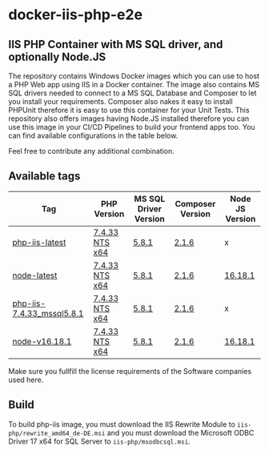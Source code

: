 # docker-iis-php-e2e
## IIS PHP Container with MS SQL driver, and optionally Node.JS

The repository contains Windows Docker images which you can use to host a PHP Web app using IIS in a Docker container.
The image also contains MS SQL drivers needed to connect to a MS SQL Database and Composer to let you install your requirements.
Composer also nakes it easy to install PHPUnit therefore it is easy to use this container for your Unit Tests.
This repository also offers images having Node.JS installed therefore you can use this image in your CI/CD Pipelines to build your frontend apps too.
You can find available configurations in the table below.  
  
Feel free to contribute any additional combination.

## Available tags
|Tag|PHP Version|MS SQL Driver Version|Composer Version|Node JS Version|
|---|-----------|---------------------|----------------|---------------|
|[php-iis-latest](https://hub.docker.com/layers/mbcom/docker-iis-php-e2e/php-iis-latest/images/sha256-13413ab454679957c962f6174988023c31f34bc463f0055417a95ef64cd2c68b?context=explore)|[7.4.33 NTS x64](https://windows.php.net/downloads/releases/php-7.4.33-nts-Win32-vc15-x64.zip)|[5.8.1](https://windows.php.net/downloads/pecl/releases/sqlsrv/5.8.1/php_sqlsrv-5.8.1-7.4-nts-vc15-x64.zip)|[2.1.6](https://getcomposer.org/download/2.1.6/composer.phar)|x|
|[node-latest](https://hub.docker.com/layers/mbcom/docker-iis-php-e2e/node-latest/images/sha256-b9b0b6a5bd130a45b4f9a4bf643bb634c73f921323a9b34757ab335b1248462e?context=explore)|[7.4.33 NTS x64](https://windows.php.net/downloads/releases/php-7.4.33-nts-Win32-vc15-x64.zip)|[5.8.1](https://windows.php.net/downloads/pecl/releases/sqlsrv/5.8.1/php_sqlsrv-5.8.1-7.4-nts-vc15-x64.zip)|[2.1.6](https://getcomposer.org/download/2.1.6/composer.phar)|[16.18.1](https://nodejs.org/dist/v16.18.1/node-v16.18.1-x64.msi)|
|[php-iis-7.4.33_mssql5.8.1](https://hub.docker.com/layers/mbcom/docker-iis-php-e2e/php-iis-7.4.33_mssql5.8.1/images/sha256-13413ab454679957c962f6174988023c31f34bc463f0055417a95ef64cd2c68b?context=explore1)|[7.4.33 NTS x64](https://windows.php.net/downloads/releases/php-7.4.33-nts-Win32-vc15-x64.zip)|[5.8.1](https://windows.php.net/downloads/pecl/releases/sqlsrv/5.8.1/php_sqlsrv-5.8.1-7.4-nts-vc15-x64.zip)|[2.1.6](https://getcomposer.org/download/2.1.6/composer.phar)|x|
|[node-v16.18.1](https://hub.docker.com/layers/mbcom/docker-iis-php-e2e/node-v16.18.1/images/sha256-b9b0b6a5bd130a45b4f9a4bf643bb634c73f921323a9b34757ab335b1248462e?context=explore)|[7.4.33 NTS x64](https://windows.php.net/downloads/releases/php-7.4.33-nts-Win32-vc15-x64.zip)|[5.8.1](https://windows.php.net/downloads/pecl/releases/sqlsrv/5.8.1/php_sqlsrv-5.8.1-7.4-nts-vc15-x64.zip)|[2.1.6](https://getcomposer.org/download/2.1.6/composer.phar)|[16.18.1](https://nodejs.org/dist/v16.18.1/node-v16.18.1-x64.msi)|
Make sure you fullfill the license requirements of the Software companies used here.

## Build
To build php-iis image, you must download the IIS Rewrite Module to `iis-php/rewrite_amd64_de-DE.msi` and you must download the Microsoft ODBC Driver 17 x64 for SQL Server to `iis-php/msodbcsql.msi`.
